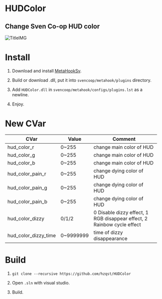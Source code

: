 # HUDColor

## Change Sven Co-op HUD color

![TitleIMG](https://github.com/DrAbcrealone/HUDColor/blob/main/img/IMG-1.png)

# Install

1. Download and install [MetaHookSv](https://github.com/hzqst/MetaHookSv).

2. Build or download .dll, put it into `svencoop/metahook/plugins` directory.

3. Add `HUDColor.dll` in `svencoop/metahook/configs/plugins.lst` as a newline.

4. Enjoy.

# New CVar
|CVar|Value|Comment|
|---|---|---|
|hud_color_r|0~255|change main color of HUD|
|hud_color_g|0~255|change main color of HUD|
|hud_color_b|0~255|change main color of HUD|
|hud_color_pain_r|0~255|change dying color of HUD|
|hud_color_pain_g|0~255|change dying color of HUD|
|hud_color_pain_b|0~255|change dying color of HUD|
|hud_color_dizzy|0/1/2|0 Disable dizzy effect, 1 RGB disappear effect, 2 Rainbow cycle effect|
|hud_color_dizzy_time|0~9999999|time of dizzy disappearance|

# Build

1. `git clone --recursive https://github.com/hzqst/HUDColor`

2. Open `.sln` with visual studio.

3. Build.
